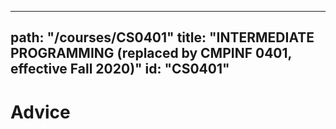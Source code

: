 
---
path: "/courses/CS0401"
title: "INTERMEDIATE PROGRAMMING (replaced by CMPINF 0401, effective Fall 2020)"
id: "CS0401"
---

# Advice
